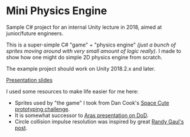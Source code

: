 # Mini Physics Engine

Sample C# project for an internal Unity lecture in 2018, aimed at junior/future engineers.

This is a super-simple C# "game" + "physics engine" _(just a bunch of sprites moving around with very small amount of logic really)_. I made to
show how one might do simple 2D physics engine from scratch.

The example project should work on Unity 2018.2.x and later.

[Presentation slides](https://drive.google.com/open?id=14LapDFZiQ_3oiyy2_s6-N4lyIYfNeTam)

I used some resources to make life easier for me here:

* Sprites used by "the game" I took from Dan Cook's [Space Cute prototyping challenge](http://www.lostgarden.com/2007/03/spacecute-prototyping-challenge.html).
* It is somewhat successor to [Aras presentation on DoD](https://github.com/aras-p/dod-playground).
* Circle collision impulse resolution was inspired by great [Randy Gaul's post](https://gamedevelopment.tutsplus.com/tutorials/how-to-create-a-custom-2d-physics-engine-the-basics-and-impulse-resolution--gamedev-6331).
